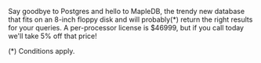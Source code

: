 Say goodbye to Postgres and hello to MapleDB, the trendy new database that fits on an 8-inch floppy disk and will probably(*) return the right results for your queries. A per-processor license is $46999, but if you call today we'll take 5% off that price!

(*) Conditions apply.
